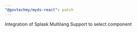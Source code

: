 ```yaml
---
"@govtechmy/myds-react": patch
---
```


Integration of Splask Multilang Support to select component

